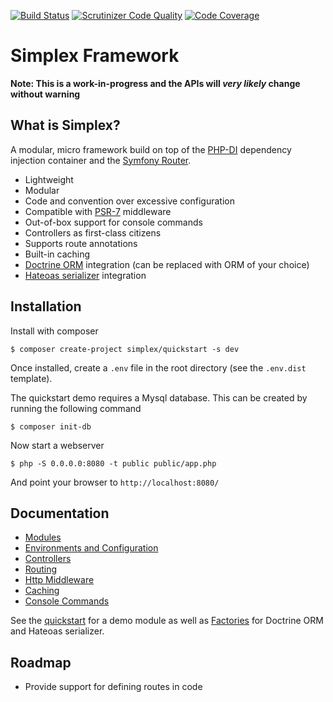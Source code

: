 [![Build Status](https://scrutinizer-ci.com/g/freddiefrantzen/simplex/badges/build.png?b=master)](https://scrutinizer-ci.com/g/freddiefrantzen/simplex/build-status/master)
[![Scrutinizer Code Quality](https://scrutinizer-ci.com/g/freddiefrantzen/simplex/badges/quality-score.png?b=master)](https://scrutinizer-ci.com/g/freddiefrantzen/simplex/?branch=master)
[![Code Coverage](https://scrutinizer-ci.com/g/freddiefrantzen/simplex/badges/coverage.png?b=master)](https://scrutinizer-ci.com/g/freddiefrantzen/simplex/?branch=master)

Simplex Framework
=================

**Note: This is a work-in-progress and the APIs will *very likely* change without warning**


What is Simplex?
----------------

A modular, micro framework build on top of the [PHP-DI](http://php-di.org/) dependency injection container and the 
[Symfony Router](http://symfony.com/doc/current/components/routing.html). 

* Lightweight
* Modular
* Code and convention over excessive configuration
* Compatible with [PSR-7](http://www.php-fig.org/psr/psr-7/) middleware 
* Out-of-box support for console commands
* Controllers as first-class citizens
* Supports route annotations
* Built-in caching
* [Doctrine ORM](http://www.doctrine-project.org/projects/orm.html) integration (can be replaced with ORM of your choice)
* [Hateoas serializer](https://github.com/willdurand/Hateoas) integration 


Installation
------------

Install with composer

    $ composer create-project simplex/quickstart -s dev
    
Once installed, create a `.env` file in the root directory (see the `.env.dist` template).

The quickstart demo requires a Mysql database. This can be created by running the following command

    $ composer init-db

Now start a webserver
    
    $ php -S 0.0.0.0:8080 -t public public/app.php
    
And point your browser to `http://localhost:8080/`


Documentation
-------------

* [Modules](doc/modules.md)
* [Environments and Configuration](doc/envs-and-config.md)
* [Controllers](doc/controllers.md)
* [Routing](doc/routing.md)
* [Http Middleware](doc/http-middleware.md)
* [Caching](doc/caching.md)
* [Console Commands](doc/console-commands.md)

See the [quickstart](https://github.com/freddiefrantzen/simplex-quickstart) for a demo module as well as 
[Factories](http://php-di.org/doc/php-definitions.html#factories) for Doctrine ORM and Hateoas serializer.


Roadmap
-------

* Provide support for defining routes in code











